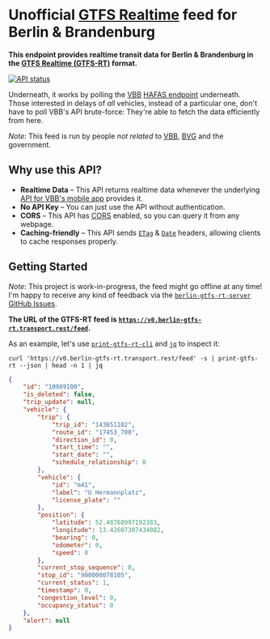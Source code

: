# Unofficial [GTFS Realtime](https://gtfs.org/reference/realtime/v2/) feed for Berlin & Brandenburg

**This endpoint provides realtime transit data for Berlin & Brandenburg in the [GTFS Realtime (GTFS-RT)](https://gtfs.org/reference/realtime/v2/) format.**

[![API status](https://badgen.net/uptime-robot/status/m786241281-20b657adafa29b96eef65372)](https://stats.uptimerobot.com/57wNLs39M/786241281)

Underneath, it works by polling the [VBB](https://en.wikipedia.org/wiki/Verkehrsverbund_Berlin-Brandenburg) [HAFAS endpoint](https://github.com/public-transport/vbb-hafas) underneath. Those interested in delays of *all* vehicles, instead of a particular one, don't have to poll VBB's API brute-force: They're able to fetch the data efficiently from here.

*Note:* This feed is run by people *not related* to [VBB](https://en.wikipedia.org/wiki/Verkehrsverbund_Berlin-Brandenburg), [BVG](https://en.wikipedia.org/wiki/Berliner_Verkehrsbetriebe) and the government.


## Why use this API?

- **Realtime Data** – This API returns realtime data whenever the underlying [API for VBB's mobile app](https://github.com/public-transport/hafas-client/blob/33d7d30acf235c54887c6459a15fe581982c6a19/p/vbb/readme.md) provides it.
- **No API Key** – You can just use the API without authentication.
- **CORS** – This API has [CORS](https://developer.mozilla.org/en-US/docs/Web/HTTP/Access_control_CORS) enabled, so you can query it from any webpage.
- **Caching-friendly** – This API sends [`ETag`](https://developer.mozilla.org/en-US/docs/Web/HTTP/Headers/ETag) & [`Date`](https://developer.mozilla.org/en-US/docs/Web/HTTP/Headers/Date) headers, allowing clients to cache responses properly.


## Getting Started

*Note:* This project is work-in-progress, the feed might go offline at any time! I'm happy to receive any kind of feedback via the [`berlin-gtfs-rt-server` GitHub Issues](https://github.com/derhuerst/berlin-gtfs-rt-server/issues).

**The URL of the GTFS-RT feed is [`https://v0.berlin-gtfs-rt.transport.rest/feed`](https://v0.berlin-gtfs-rt.transport.rest/feed).**

As an example, let's use [`print-gtfs-rt-cli`](https://github.com/derhuerst/print-gtfs-rt-cli) and [`jq`](https://stedolan.github.io/jq/) to inspect it:

```shell
curl 'https://v0.berlin-gtfs-rt.transport.rest/feed' -s | print-gtfs-rt --json | head -n 1 | jq
```

```json
{
	"id": "10989100",
	"is_deleted": false,
	"trip_update": null,
	"vehicle": {
		"trip": {
			"trip_id": "143651102",
			"route_id": "17453_700",
			"direction_id": 0,
			"start_time": "",
			"start_date": "",
			"schedule_relationship": 0
		},
		"vehicle": {
			"id": "m41",
			"label": "U Hermannplatz",
			"license_plate": ""
		},
		"position": {
			"latitude": 52.48768997192383,
			"longitude": 13.42607307434082,
			"bearing": 0,
			"odometer": 0,
			"speed": 0
		},
		"current_stop_sequence": 0,
		"stop_id": "900000078105",
		"current_status": 1,
		"timestamp": 0,
		"congestion_level": 0,
		"occupancy_status": 0
	},
	"alert": null
}
```
